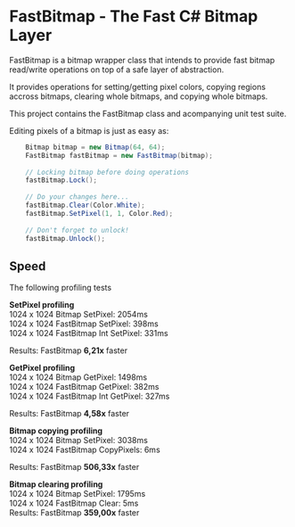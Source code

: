 FastBitmap - The Fast C# Bitmap Layer
=====================================

FastBitmap is a bitmap wrapper class that intends to provide fast bitmap read/write operations on top of a safe layer of abstraction.

It provides operations for setting/getting pixel colors, copying regions accross bitmaps, clearing whole bitmaps, and copying whole bitmaps.

This project contains the FastBitmap class and acompanying unit test suite.


Editing pixels of a bitmap is just as easy as:

```C#
    Bitmap bitmap = new Bitmap(64, 64);
    FastBitmap fastBitmap = new FastBitmap(bitmap);
    
    // Locking bitmap before doing operations
    fastBitmap.Lock();
    
    // Do your changes here...
    fastBitmap.Clear(Color.White);
    fastBitmap.SetPixel(1, 1, Color.Red);
    
    // Don't forget to unlock!
    fastBitmap.Unlock();
```


Speed
------

The following profiling tests 

**SetPixel profiling**  
1024 x 1024 Bitmap         SetPixel: 2054ms  
1024 x 1024 FastBitmap     SetPixel: 398ms  
1024 x 1024 FastBitmap Int SetPixel: 331ms  

Results: FastBitmap **6,21x** faster

**GetPixel profiling**  
1024 x 1024 Bitmap         GetPixel: 1498ms  
1024 x 1024 FastBitmap     GetPixel: 382ms  
1024 x 1024 FastBitmap Int GetPixel: 327ms  

Results: FastBitmap **4,58x** faster  

**Bitmap copying profiling**  
1024 x 1024 Bitmap     SetPixel:    3038ms  
1024 x 1024 FastBitmap CopyPixels:  6ms  

Results: FastBitmap **506,33x** faster  

**Bitmap clearing profiling**  
1024 x 1024 Bitmap     SetPixel: 1795ms  
1024 x 1024 FastBitmap Clear:    5ms  
Results: FastBitmap **359,00x** faster  

